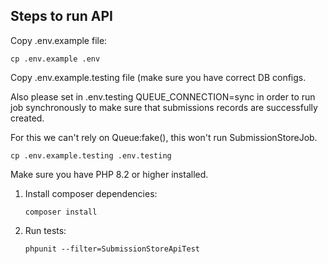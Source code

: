 ## Steps to run API

Copy .env.example file:
```
cp .env.example .env
```

Copy .env.example.testing file (make sure you have correct DB configs.

Also please set in .env.testing QUEUE_CONNECTION=sync in order to run job synchronously 
to make sure that submissions records are successfully created. 

For this we can't rely on Queue:fake(), this won't run SubmissionStoreJob.

```
cp .env.example.testing .env.testing
```

Make sure you have PHP 8.2 or higher installed.

1. Install composer dependencies:
    ```
    composer install
    ```

2. Run tests:
    ```
    phpunit --filter=SubmissionStoreApiTest
    ```
